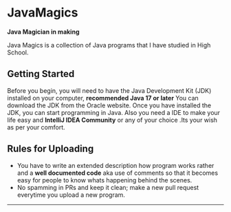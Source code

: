 # JavaMagics 
 <strong> Java Magician in making </strong>
 
Java Magics is a collection of Java programs that I have studied in High School.


## Getting Started

Before you begin, you will need to have the Java Development Kit (JDK) installed on your computer, **recommended Java 17 or later** You can download the JDK from the Oracle website. Once you have installed the JDK, you can start programming in Java.
Also you need a IDE to make your life easy and **IntelliJ IDEA Community** or any of your choice .Its your wish as per your comfort. 


## Rules for Uploading 
- You have to write an extended description how program works rather and a **well documented code** aka use of comments so that it becomes easy for people to know whats happening behind the scenes.
- No spamming in PRs and keep it clean; make a new pull request everytime you upload a new program. 
  

 -------

